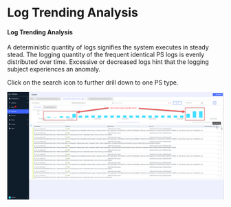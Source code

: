 # Log Trending Analysis

#### Log Trending Analysis

A deterministic quantity of logs signifies the system executes in steady stead. The logging quantity of the frequent identical PS logs is evenly distributed over time. Excessive or decreased logs hint that the logging subject experiences an anomaly.

Click on the search icon to further drill down to one PS type.

![](<../../../../.gitbook/assets/t6-clipboard-image (3).png>)
